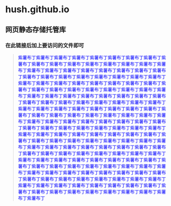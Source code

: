 # hush.github.io
##     网页静态存储托管库
###        在此链接后加上要访问的文件即可
> <font color=Blue>紫薯布丁紫薯布丁紫薯布丁紫薯布丁紫薯布丁紫薯布丁紫薯布丁紫薯布丁紫薯布丁紫薯布丁紫薯布丁紫薯布丁紫薯布丁紫薯布丁紫薯布丁紫薯布丁紫薯布丁紫薯布丁紫薯布丁紫薯布丁紫薯布丁紫薯布丁紫薯布丁紫薯布丁紫薯布丁紫薯布丁紫薯布丁紫薯布丁紫薯布丁紫薯布丁紫薯布丁紫薯布丁紫薯布丁紫薯布丁紫薯布丁紫薯布丁紫薯布丁紫薯布丁紫薯布丁紫薯布丁紫薯布丁紫薯布丁紫薯布丁紫薯布丁紫薯布丁紫薯布丁紫薯布丁紫薯布丁紫薯布丁紫薯布丁紫薯布丁紫薯布丁紫薯布丁紫薯布丁紫薯布丁紫薯布丁紫薯布丁紫薯布丁紫薯布丁紫薯布丁紫薯布丁紫薯布丁紫薯布丁紫薯布丁紫薯布丁紫薯布丁紫薯布丁紫薯布丁紫薯布丁紫薯布丁紫薯布丁紫薯布丁紫薯布丁紫薯布丁紫薯布丁紫薯布丁紫薯布丁紫薯布丁紫薯布丁紫薯布丁紫薯布丁紫薯布丁紫薯布丁紫薯布丁紫薯布丁紫薯布丁紫薯布丁紫薯布丁紫薯布丁紫薯布丁紫薯布丁紫薯布丁紫薯布丁紫薯布丁紫薯布丁紫薯布丁紫薯布丁紫薯布丁紫薯布丁紫薯布丁紫薯布丁紫薯布丁紫薯布丁紫薯布丁紫薯布丁紫薯布丁紫薯布丁紫薯布丁紫薯布丁紫薯布丁紫薯布丁紫薯布丁紫薯布丁紫薯布丁紫薯布丁紫薯布丁紫薯布丁紫薯布丁紫薯布丁紫薯布丁紫薯布丁紫薯布丁紫薯布丁紫薯布丁紫薯布丁紫薯布丁紫薯布丁紫薯布丁紫薯布丁紫薯布丁紫薯布丁紫薯布丁紫薯布丁紫薯布丁紫薯布丁紫薯布丁紫薯布丁紫薯布丁紫薯布丁紫薯布丁紫薯布丁紫薯布丁紫薯布丁紫薯布丁紫薯布丁紫薯布丁紫薯布丁紫薯布丁紫薯布丁紫薯布丁紫薯布丁紫薯布丁紫薯布丁紫薯布丁紫薯布丁紫薯布丁紫薯布丁紫薯布丁紫薯布丁紫薯布丁紫薯布丁紫薯布丁紫薯布丁紫薯布丁紫薯布丁紫薯布丁紫薯布丁紫薯布丁紫薯布丁紫薯布丁紫薯布丁紫薯布丁紫薯布丁紫薯布丁紫薯布丁紫薯布丁紫薯布丁紫薯布丁紫薯布丁紫薯布丁紫薯布丁紫薯布丁紫薯布丁</font>
  
